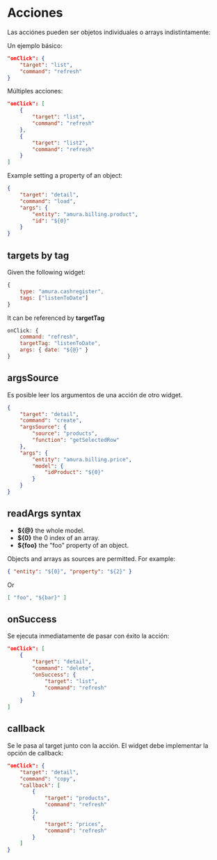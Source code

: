# Acciones

Las acciónes pueden ser objetos individuales o arrays indistintamente:

Un ejemplo básico:

```json
"onClick": {
    "target": "list",
    "command": "refresh"
}
```

Múltiples acciones:

```json
"onClick": [
    {
        "target": "list",
        "command": "refresh"
    },
    {
        "target": "list2",
        "command": "refresh"
    }
]
```



Example setting a property of an object:
```json
{
    "target": "detail",
    "command": "load",
    "args": {
        "entity": "amura.billing.product",
        "id": "${0}"
    }
}
```

## targets by tag

Given the following widget:

```javascript
{
    type: "amura.cashregister",
    tags: ["listenToDate"]
}
```

It can be referenced by **targetTag**

```javascript
onClick: {
    command: "refresh",
    targetTag: "listenToDate",
    args: { date: "${@}" }
}
```



## argsSource

Es posible leer los argumentos de una acción de otro widget.

```json
{
    "target": "detail",
    "command": "create",
    "argsSource": {
        "source": "products",
        "function": "getSelectedRow"
    },
    "args": {
        "entity": "amura.billing.price",
        "model": {
            "idProduct": "${0}"
        }
    }
}
```


## readArgs syntax

- **${@}** the whole model.
- **${0}** the 0 index of an array.
- **${foo}** the "foo" property of an object.


Objects and arrays as sources are permitted. For example:

```json
{ "entity": "${0}", "property": "${2}" }
```
Or
```json
[ "foo", "${bar}" ]
```


## onSuccess

Se ejecuta inmediatamente de pasar con éxito la acción:

```json
"onClick": [
    {
        "target": "detail",
        "command": "delete",
        "onSuccess": {
            "target": "list",
            "command": "refresh"
        }
    }
]
```

## callback

Se le pasa al target junto con la acción. El widget debe implementar la opción de callback:

```json
"onClick": {
    "target": "detail",
    "command": "copy",
    "callback": [
        {
            "target": "products",
            "command": "refresh"
        },
        {
            "target": "prices",
            "command": "refresh"
        }
    ]
}
```
